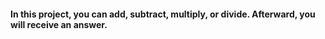 #### In this project, you can add, subtract, multiply, or divide. Afterward, you will receive an answer.
